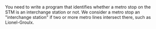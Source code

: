You need to write a program that identifies whether a metro stop on the STM is an interchange
station or not. We consider a metro stop an "interchange station" if two or more metro lines
intersect there, such as Lionel-Groulx.

